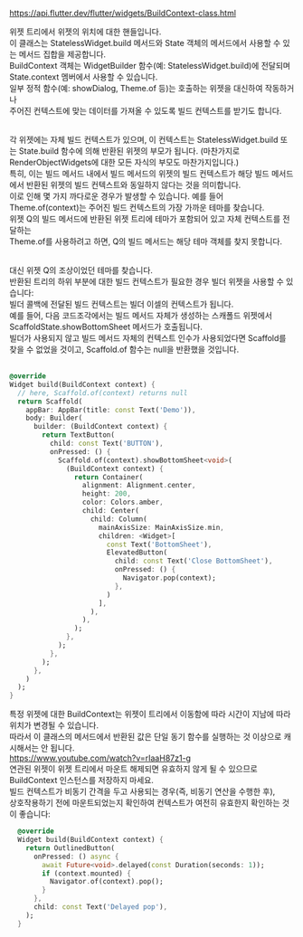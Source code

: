 https://api.flutter.dev/flutter/widgets/BuildContext-class.html

위젯 트리에서 위젯의 위치에 대한 핸들입니다.  
이 클래스는 StatelessWidget.build 메서드와 State 객체의 메서드에서 사용할 수 있는 메서드 집합을 제공합니다.  
BuildContext 객체는 WidgetBuilder 함수(예: StatelessWidget.build)에 전달되며 State.context 멤버에서 사용할 수 있습니다.  
일부 정적 함수(예: showDialog, Theme.of 등)는 호출하는 위젯을 대신하여 작동하거나  
주어진 컨텍스트에 맞는 데이터를 가져올 수 있도록 빌드 컨텍스트를 받기도 합니다.  
</br>

각 위젯에는 자체 빌드 컨텍스트가 있으며, 이 컨텍스트는 StatelessWidget.build 또는 State.build 함수에 의해 반환된 위젯의 부모가 됩니다.
(마찬가지로 RenderObjectWidgets에 대한 모든 자식의 부모도 마찬가지입니다.)  
특히, 이는 빌드 메서드 내에서 빌드 메서드의 위젯의 빌드 컨텍스트가 해당 빌드 메서드에서 반환된 위젯의 빌드 컨텍스트와 동일하지 않다는 것을 의미합니다.  
이로 인해 몇 가지 까다로운 경우가 발생할 수 있습니다. 예를 들어 Theme.of(context)는 주어진 빌드 컨텍스트의 가장 가까운 테마를 찾습니다.  
위젯 Q의 빌드 메서드에 반환된 위젯 트리에 테마가 포함되어 있고 자체 컨텍스트를 전달하는  
Theme.of를 사용하려고 하면, Q의 빌드 메서드는 해당 테마 객체를 찾지 못합니다.  
</br>

대신 위젯 Q의 조상이었던 테마를 찾습니다.  
반환된 트리의 하위 부분에 대한 빌드 컨텍스트가 필요한 경우 빌더 위젯을 사용할 수 있습니다:  
빌더 콜백에 전달된 빌드 컨텍스트는 빌더 이셀의 컨텍스트가 됩니다.  
예를 들어, 다음 코드조각에서는 빌드 메서드 자체가 생성하는 스캐폴드 위젯에서 ScaffoldState.showBottomSheet 메서드가 호출됩니다.  
빌더가 사용되지 않고 빌드 메서드 자체의 컨텍스트 인수가 사용되었다면 Scaffold를 찾을 수 없었을 것이고, Scaffold.of 함수는 null을 반환했을 것입니다.  
</br>

```dart
@override
Widget build(BuildContext context) {
  // here, Scaffold.of(context) returns null
  return Scaffold(
    appBar: AppBar(title: const Text('Demo')),
    body: Builder(
      builder: (BuildContext context) {
        return TextButton(
          child: const Text('BUTTON'),
          onPressed: () {
            Scaffold.of(context).showBottomSheet<void>(
              (BuildContext context) {
                return Container(
                  alignment: Alignment.center,
                  height: 200,
                  color: Colors.amber,
                  child: Center(
                    child: Column(
                      mainAxisSize: MainAxisSize.min,
                      children: <Widget>[
                        const Text('BottomSheet'),
                        ElevatedButton(
                          child: const Text('Close BottomSheet'),
                          onPressed: () {
                            Navigator.pop(context);
                          },
                        )
                      ],
                    ),
                  ),
                );
              },
            );
          },
        );
      },
    )
  );
}
```
특정 위젯에 대한 BuildContext는 위젯이 트리에서 이동함에 따라 시간이 지남에 따라 위치가 변경될 수 있습니다.  
따라서 이 클래스의 메서드에서 반환된 값은 단일 동기 함수를 실행하는 것 이상으로 캐시해서는 안 됩니다.  
https://www.youtube.com/watch?v=rIaaH87z1-g  
연관된 위젯이 위젯 트리에서 마운트 해제되면 유효하지 않게 될 수 있으므로 BuildContext 인스턴스를 저장하지 마세요.  
빌드 컨텍스트가 비동기 간격을 두고 사용되는 경우(즉, 비동기 연산을 수행한 후),  
상호작용하기 전에 마운트되었는지 확인하여 컨텍스트가 여전히 유효한지 확인하는 것이 좋습니다:  

```dart
  @override
  Widget build(BuildContext context) {
    return OutlinedButton(
      onPressed: () async {
        await Future<void>.delayed(const Duration(seconds: 1));
        if (context.mounted) {
          Navigator.of(context).pop();
        }
      },
      child: const Text('Delayed pop'),
    );
  }
```
